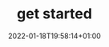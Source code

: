 ---
title: "get started"
description: ""
lead: ""
date: 2022-01-18T19:58:14+01:00
lastmod: 2022-01-18T19:58:14+01:00
draft: false
weight: 99
images: []
toc: true
---